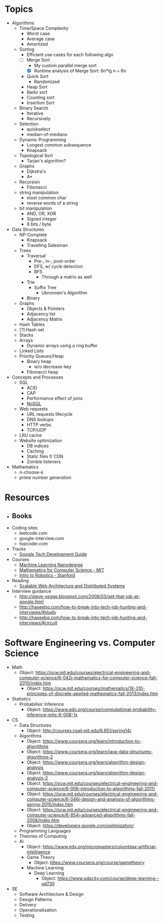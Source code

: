 # Topics
- Algorithms
    - Time/Space Complexity
        - Worst case
        - Average case
        - Amortized
    - Sorting
        * Efficient use cases for each following algo
        - [ ] Merge Sort
            - My custom parallel merge sort
            - [x] Runtime analysis of Merge Sort: 6n*lg n + 6n
        - Quick Sort
            - Randomized
        - Heap Sort
        - Radix sort
        - Counting sort
        - Insertion Sort
    - Binary Search
        - Iterative
        - Recursively
    - Selection
        - quickselect
        - median-of-medians
    - Dynamic Programming
        - Longest common subsequence
        - Knapsack
    - Topological Sort
        - Tarjan's algorithm?
    - Graphs
        - Dijkstra's
        - A*
    - Recursion
        - Fibonacci
    - string manipulation
        - most common char
        - reverse words of a string
    - bit manipulation
        - AND, OR, XOR
        - Signed integer
        - 8 bits / byte
- Data Structures
    - NP-Complete
        - Knapsack
        - Travelling Salesman
    - Trees
        - Traversal
            - Pre-, in-, post-order
            - DFS, w/ cycle detection
            - BFS
                - Through a matrix as well
        - Trie
            - Suffix Tree
                - Uknonnen's Algorithm
        - Binary
    - Graphs
        - Objects & Pointers
        - Adjacency list
        - Adjacency Matrix
    - Hash Tables
    - [?] Hash set
    - Stacks
    - Arrays
        - Dynamic arrays using a ring buffer
    - Linked Lists
    - Priority Queues/Heap
        - Binary heap
            - w/o decrease-key
        - Fibonacci heap
- Concepts and Processes
    - SQL
        - ACID
        - CAP
        - Performance effect of joins
        - [NoSQL](https://www.youtube.com/watch?v=qI_g07C_Q5I)
    - Web requests
        - URL requests lifecycle
        - DNS lookups
        - HTTP verbs
        - TCP/UDP
    - LRU cache
    - Website optimization
        - DB indices
        - Caching
        - Static files f/ CDN
        - Zombie listeners
- Mathematics
    - n-choose-k
    - prime number generation

# Resources
- Books
    -
- Coding sites
    - leetcode.com
    - google-interview.com
    - topcoder.com
- Tracks
    - [Google Tech Development
      Guide](https://www.google.com/about/careers/students/guide-to-technical-development.html)
- Courses
    - [Machine Learning
      Nanodegree](https://www.udacity.com/course/machine-learning-engineer-nanodegree--nd009)
    - [Mathematics for Computer
      Science - MIT](https://ocw.mit.edu/courses/electrical-engineering-and-computer-science/6-042j-mathematics-for-computer-science-fall-2010/index.htm)
    - [Intro to Robotics - Stanford](https://see.stanford.edu/Course/CS223A)
- Reading
    - [Scalable Web Architecture and Distributed Systems](http://www.aosabook.org/en/distsys.html)
- Interview guidance
    - http://steve-yegge.blogspot.com/2008/03/get-that-job-at-google.html
    - http://haseebq.com/how-to-break-into-tech-job-hunting-and-interviews/#study
    - http://haseebq.com/how-to-break-into-tech-job-hunting-and-interviews/#circuit

# Software Engineering vs. Computer Science
- Math
    - Object: https://ocw.mit.edu/courses/electrical-engineering-and-computer-science/6-042j-mathematics-for-computer-science-fall-2010/index.htm
      - Object: https://ocw.mit.edu/courses/mathematics/18-310-principles-of-discrete-applied-mathematics-fall-2013/index.htm
- Statistics
    - Probabilisic Inference
        - Object: https://www.edx.org/course/computational-probability-inference-mitx-6-008-1x
- CS
    - Data Structures
        - Object: http://courses.csail.mit.edu/6.851/spring14/
    - Algorithms
        - Object: https://www.coursera.org/learn/introduction-to-algorithms
        - Object: https://www.coursera.org/learn/java-data-structures-algorithms-2
        - Object: https://www.coursera.org/learn/algorithm-design-analysis
        - Object: https://www.coursera.org/learn/algorithm-design-analysis-2
        - Object: https://ocw.mit.edu/courses/electrical-engineering-and-computer-science/6-006-introduction-to-algorithms-fall-2011/
        - Object: https://ocw.mit.edu/courses/electrical-engineering-and-computer-science/6-046j-design-and-analysis-of-algorithms-spring-2015/index.htm
        - Object: https://ocw.mit.edu/courses/electrical-engineering-and-computer-science/6-854j-advanced-algorithms-fall-2008/index.htm
        - Object: https://developers.google.com/optimization/
    - Programming Languages
    - Theories of Computing
    - AI
        - Object: https://www.edx.org/micromasters/columbiax-artificial-intelligence
        - Game Theory
            - Object: https://www.coursera.org/course/gametheory
        - Machine Learning
            - Deep Learning
                - Object: https://www.udacity.com/course/deep-learning--ud730
- SE
    - Software Architecture & Design
    - Design Patterns
    - Delivery
    - Operationalization
    - Testing
